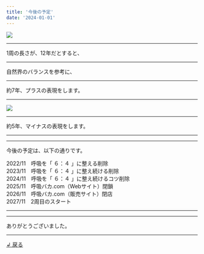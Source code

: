 ```yaml
---
title: '今後の予定'
date: '2024-01-01'
---
```

![](/images/0-1.png)
***
1周の長さが、12年だとすると、
***
自然界のバランスを参考に、
***
約7年、プラスの表現をします。
***
![](/images/0-1_.png)
***
約5年、マイナスの表現をします。
***
***
今後の予定は、以下の通りです。

2022/11　呼吸を「 ６：４ 」に整える削除  
2023/11　呼吸を「 ６：４ 」に整え続ける削除  
2024/11　呼吸を「 ６：４ 」に整え続けるコツ削除  
2025/11　呼吸バカ.com（Webサイト）閉鎖  
2026/11　呼吸バカ.com（販売サイト）閉店  
2027/11　2周目のスタート  
***
***
ありがとうございました。
***
[ ↲ 戻る ](https://01234567890.thebase.in/about)
